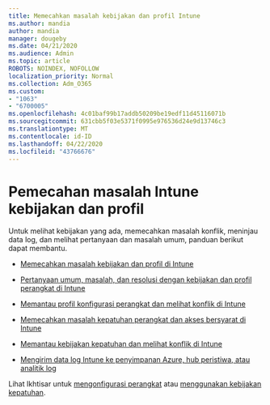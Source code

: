 ```yaml
---
title: Memecahkan masalah kebijakan dan profil Intune
ms.author: mandia
author: mandia
manager: dougeby
ms.date: 04/21/2020
ms.audience: Admin
ms.topic: article
ROBOTS: NOINDEX, NOFOLLOW
localization_priority: Normal
ms.collection: Adm_O365
ms.custom:
- "1063"
- "6700005"
ms.openlocfilehash: 4c01baf99b17addb50209be19edf11d45116071b
ms.sourcegitcommit: 631cbb5f03e5371f0995e976536d24e9d13746c3
ms.translationtype: MT
ms.contentlocale: id-ID
ms.lasthandoff: 04/22/2020
ms.locfileid: "43766676"
---
```

# <a name="troubleshooting-intune-policy-and-profiles"></a>Pemecahan masalah Intune kebijakan dan profil

Untuk melihat kebijakan yang ada, memecahkan masalah konflik, meninjau data log, dan melihat pertanyaan dan masalah umum, panduan berikut dapat membantu.

- [Memecahkan masalah kebijakan dan profil di Intune](https://docs.microsoft.com/intune/troubleshoot-policies-in-microsoft-intune)

- [Pertanyaan umum, masalah, dan resolusi dengan kebijakan dan profil perangkat di Intune](https://docs.microsoft.com/intune/device-profile-troubleshoot)

- [Memantau profil konfigurasi perangkat dan melihat konflik di Intune](https://docs.microsoft.com/intune/device-profile-monitor)

- [Memecahkan masalah kepatuhan perangkat dan akses bersyarat di Intune](https://docs.microsoft.com/intune/troubleshoot-conditional-access)

- [Memantau kebijakan kepatuhan dan melihat konflik di Intune](https://docs.microsoft.com/intune/compliance-policy-monitor)

- [Mengirim data log Intune ke penyimpanan Azure, hub peristiwa, atau analitik log](https://docs.microsoft.com/intune/review-logs-using-azure-monitor)

Lihat Ikhtisar untuk [mengonfigurasi perangkat](https://docs.microsoft.com/intune/device-profiles) atau [menggunakan kebijakan kepatuhan](https://docs.microsoft.com/intune/device-compliance-get-started).